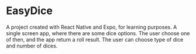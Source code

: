# EasyDice
A project created with React Native and Expo, for learning purposes.
A single screen app, where there are some dice options. The user choose one of then, and the app return a roll result.
The user can choose type of dice and number of dices.
